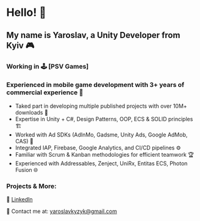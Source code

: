 # Hello! 👋  

## My name is Yaroslav, a Unity Developer from Kyiv 🎮  

### Working in 🕹️ [PSV Games]  

### Experienced in mobile game development with 3+ years of commercial experience 🚀  

- Taked part in developing multiple published projects with over 10M+ downloads 📱    
- Expertise in Unity + C#, Design Patterns, OOP, ECS & SOLID principles 🏗️  
- Worked with Ad SDKs (AdInMo, Gadsme, Unity Ads, Google AdMob, CAS) 📢  
- Integrated IAP, Firebase, Google Analytics, and CI/CD pipelines ⚙️  
- Familiar with Scrum & Kanban methodologies for efficient teamwork 🏆  
- Experienced with Addressables, Zenject, UniRx, Entitas ECS, Photon Fusion 🌐  

### Projects & More:  
🔗 [LinkedIn](https://www.linkedin.com/in/yaroslav-kyzyk-b014642a4)  

📧 Contact me at: yaroslavkyzyk@gmail.com
